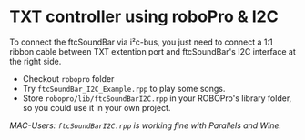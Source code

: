 # TXT controller using roboPro & I2C

To connect the ftcSoundBar via i²c-bus, you just need to connect a 1:1 ribbon cable between TXT extention port and ftcSoundBar's I2C interface at the right side. 

- Checkout `robopro` folder
- Try `ftcSoundBar_I2C_Example.rpp` to play some songs.
- Store `robopro/lib/ftcSoundBarI2C.rpp` in your ROBOPro's library folder, so you could use it in your own project.

*MAC-Users: `ftcSoundBarI2C.rpp` is working fine with Parallels and Wine.*